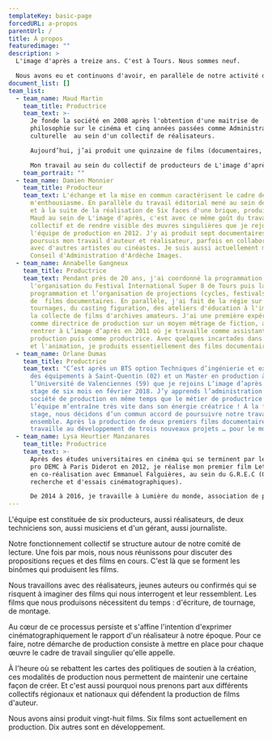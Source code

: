 ```yaml
---
templateKey: basic-page
forcedURL: a-propos
parentUrl: /
title: À propos
featuredimage: ""
description: >
  L'image d'après a treize ans. C'est à Tours. Nous sommes neuf.

  Nous avons eu et continuons d'avoir, en parallèle de notre activité de producteur.rice.s des expériences de réalisation, de programmation, de travail associatif, de composition.
document_list: []
team_list:
  - team_name: Maud Martin
    team_title: Productrice
    team_text: >-
      Je fonde la société en 2008 après l'obtention d'une maitrise de
      philosophie sur le cinéma et cinq années passées comme Administratrice
      culturelle  au sein d'un collectif de réalisateurs.

      Aujourd’hui, j’ai produit une quinzaine de films (documentaires, court-métrages d'animation, essais) et je développe de nombreux nouveaux projets. Je suis également réalisatrice.

      Mon travail au sein du collectif de producteurs de L'image d'après se fonde sur l'envie de défendre un cinéma inventif et des réalisateurs qui conçoivent chacun de leur film comme un nouvel espace de recherche et d'expérimentation.
    team_portrait: ""
  - team_name: Damien Monnier
    team_title: Producteur
    team_text: L'échange et la mise en commun caractérisent le cadre de travail qui
      m'enthousiasme. En parallèle du travail éditorial mené au sein de Dérives
      et à la suite de la réalisation de Six faces d'une brique, produit par
      Maud au sein de L'image d'après, c'est avec ce même goût du travail
      collectif et de rendre visible des œuvres singulières que je rejoins
      l'équipe de production en 2012. J'y ai produit sept documentaires. Je
      poursuis mon travail d'auteur et réalisateur, parfois en collaboration
      avec d'autres artistes ou cinéastes. Je suis aussi actuellement membre du
      Conseil d'Administration d'Ardèche Images.
  - team_name: Annabelle Gangneux
    team_title: Productrice
    team_text: Pendant près de 20 ans, j'ai coordonné la programmation et
      l'organisation du Festival International Super 8 de Tours puis la
      programmation et l’organisation de projections (cycles, festivals..)
      de  films documentaires. En parallèle, j'ai fait de la régie sur des
      tournages, du casting figuration, des ateliers d'éducation à l'image et de
      la collecte de films d'archives amateurs. J'ai une première expérience
      comme directrice de production sur un moyen métrage de fiction, avant de
      rentrer à L’image d’après en 2011 où je travaille comme assistante de
      production puis comme productrice. Avec quelques incartades dans l'essai
      et l'animation, je produits essentiellement des films documentaires.
  - team_name: Orlane Dumas
    team_title: Productrice
    team_text: "C’est après un BTS option Techniques d’ingénierie et exploitation
      des équipements à Saint-Quentin (02) et un Master en production à
      l’Université de Valenciennes (59) que je rejoins L’image d’après pour un
      stage de six mois en février 2018. J’y apprends l’administration d’une
      société de production en même temps que le métier de productrice …
      l’équipe m’entraîne très vite dans son énergie créatrice ! À la fin du
      stage, nous décidons d’un commun accord de poursuivre notre travail
      ensemble. Après la production de deux premiers films documentaires, je
      travaille au développement de trois nouveaux projets … pour le moment ! "
  - team_name: Lysa Heurtier Manzanares
    team_title: Productrice
    team_text: >-
      Après des études universitaires en cinéma qui se terminent par le Master 2
      pro DEMC à Paris Diderot en 2012, je réalise mon premier film Let's Play,
      en co-réalisation avec Emmanuel Falguières, au sein du G.R.E.C (Groupes de
      recherche et d'essais cinématographiques).

      De 2014 à 2016, je travaille à Lumière du monde, association de producteurs indépendants basée à Lussas. En 2015,  j’intègre l'équipe de programmation de Tënk, la plateforme SVOD de documentaire, puis je réalise un second film, Navire, en co-réalisation avec Agnès Perrais. Je décide ensuite de me tourner vers la production et je rejoins L'image d'après en 2019. En parallèle de mon activité de productrice, je continue de réaliser des films et en 2021, je termine un long-métrage documentaire En plein jour.
---
```


L'équipe est constituée de six producteurs, aussi réalisateurs, de deux techniciens son, aussi musiciens et d'un gérant, aussi journaliste.

Notre fonctionnement collectif se structure autour de notre comité de lecture. Une fois par mois, nous nous réunissons pour discuter des propositions reçues et des films en cours. C'est là que se forment les binômes qui produisent les films.

Nous travaillons avec des réalisateurs, jeunes auteurs ou confirmés qui se risquent à imaginer des films qui nous interrogent et leur ressemblent.
Les films que nous produisons nécessitent du temps : d'écriture, de tournage, de montage.

Au cœur de ce processus persiste et s'affine l'intention d'exprimer cinématographiquement le rapport d'un réalisateur à notre époque.
Pour ce faire, notre démarche de production consiste à mettre en place pour chaque œuvre le cadre de travail singulier qu'elle appelle.

À l'heure où se rebattent les cartes des politiques de soutien à la création, ces modalités de production nous permettent de maintenir une certaine façon de créer. Et c'est aussi pourquoi nous prenons part aux différents collectifs régionaux et nationaux qui défendent la production de films d'auteur.

Nous avons ainsi produit vingt-huit films. Six films sont actuellement en production. Dix autres sont en développement.
